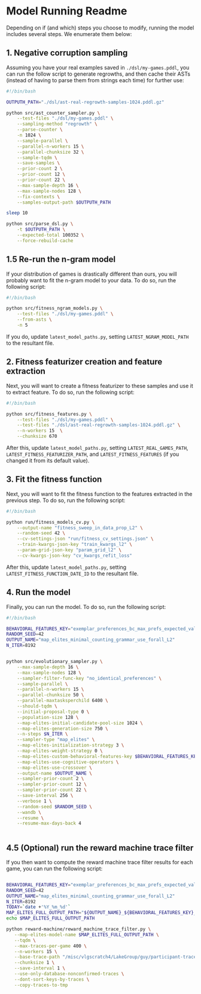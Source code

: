 # Model Running Readme 
Depending on if (and which) steps you choose to modify, running the model includes several steps. We enumerate them below:

## 1. Negative corruption sampling
Assuming you have your real examples saved in `./dsl/my-games.pddl`, you can run the follow script to generate regrowths, and then cache their ASTs (instead of having to parse them from strings each time) for further use:

```bash
#!/bin/bash

OUTPUTH_PATH="./dsl/ast-real-regrowth-samples-1024.pddl.gz"

python src/ast_counter_sampler.py \
    --test-files "./dsl/my-games.pddl" \
    --sampling-method "regrowth" \
    --parse-counter \
    -n 1024 \
    --sample-parallel \
    --parallel-n-workers 15 \
    --parallel-chunksize 32 \
    --sample-tqdm \
    --save-samples \
    --prior-count 2 \
    --prior-count 12 \
    --prior-count 22 \
    --max-sample-depth 16 \
    --max-sample-nodes 128 \
    --fix-contexts \
    --samples-output-path $OUTPUTH_PATH

sleep 10

python src/parse_dsl.py \
    -t $OUTPUTH_PATH \
    --expected-total 100352 \
    --force-rebuild-cache
```

## 1.5 Re-run the n-gram model
If your distribution of games is drastically different than ours, you will probably want to fit the n-gram model to your data. To do so, run the following script:

```bash
#!/bin/bash

python src/fitness_ngram_models.py \
    --test-files "./dsl/my-games.pddl" \
    --from-asts \
    -n 5 
```

If you do, update `latest_model_paths.py`, setting `LATEST_NGRAM_MODEL_PATH` to the resultant file.

## 2. Fitness featurizer creation and feature extraction
Next, you will want to create a fitness featurizer to these samples and use it to extract feature. To do so, run the following script:

```bash
#!/bin/bash

python src/fitness_features.py \
    --test-files "./dsl/my-games.pddl" \
    --test-files "./dsl/ast-real-regrowth-samples-1024.pddl.gz" \
    --n-workers 15  \
    --chunksize 670 

```

After this, update `latest_model_paths.py`, setting `LATEST_REAL_GAMES_PATH`, `LATEST_FITNESS_FEATURIZER_PATH`, and `LATEST_FITNESS_FEATURES` (if you changed it from its default value). 

## 3. Fit the fitness function
Next, you will want to fit the fitness function to the features extracted in the previous step. To do so, run the following script:

```bash
#!/bin/bash

python run/fitness_models_cv.py \
    --output-name "fitness_sweep_in_data_prop_L2" \
    --random-seed 42 \
    --cv-settings-json "run/fitness_cv_settings.json" \
    --train-kwargs-json-key "train_kwargs_l2" \
    --param-grid-json-key "param_grid_l2" \
    --cv-kwargs-json-key "cv_kwargs_refit_loss"
```

After this, update `latest_model_paths.py`, setting `LATEST_FITNESS_FUNCTION_DATE_ID` to the resultant file.

## 4. Run the model
Finally, you can run the model. To do so, run the following script:

```bash
#!/bin/bash

BEHAVIORAL_FEATURES_KEY="exemplar_preferences_bc_max_prefs_expected_values"
RANDOM_SEED=42
OUTPUT_NAME="map_elites_minimal_counting_grammar_use_forall_L2" 
N_ITER=8192


python src/evolutionary_sampler.py \
    --max-sample-depth 16 \
    --max-sample-nodes 128 \
    --sampler-filter-func-key "no_identical_preferences" \
    --sample-parallel \
    --parallel-n-workers 15 \
    --parallel-chunksize 50 \
    --parallel-maxtasksperchild 6400 \
    --should-tqdm \
    --initial-proposal-type 0 \
    --population-size 128 \
    --map-elites-initial-candidate-pool-size 1024 \
    --map-elites-generation-size 750 \
    --n-steps $N_ITER \
    --sampler-type "map_elites" \
    --map-elites-initialization-strategy 3 \
    --map-elites-weight-strategy 0 \
    --map-elites-custom-behavioral-features-key $BEHAVIORAL_FEATURES_KEY \
    --map-elites-use-cognitive-operators \
    --map-elites-use-crossover \
    --output-name $OUTPUT_NAME \
    --sampler-prior-count 2 \
    --sampler-prior-count 12 \
    --sampler-prior-count 22 \
    --save-interval 256 \
    --verbose 1 \
    --random-seed $RANDOM_SEED \
    --wandb \
    --resume \
    --resume-max-days-back 4
    
```

## 4.5 (Optional) run the reward machine trace filter
If you then want to compute the reward machine trace filter results for each game, you can run the following script:

```bash

BEHAVIORAL_FEATURES_KEY="exemplar_preferences_bc_max_prefs_expected_values"
RANDOM_SEED=42
OUTPUT_NAME="map_elites_minimal_counting_grammar_use_forall_L2" 
N_ITER=8192
TODAY=`date +'%Y_%m_%d'`
MAP_ELITES_FULL_OUTPUT_PATH="${OUTPUT_NAME}_${BEHAVIORAL_FEATURES_KEY}_uniform_seed_${RANDOM_SEED}_gen_${N_ITER}_final_${TODAY}"
echo $MAP_ELITES_FULL_OUTPUT_PATH

python reward-machine/reward_machine_trace_filter.py \
   --map-elites-model-name $MAP_ELITES_FULL_OUTPUT_PATH \
   --tqdm \
   --max-traces-per-game 400 \
   --n-workers 15 \
   --base-trace-path "/misc/vlgscratch4/LakeGroup/guy/participant-traces" \
   --chunksize 1 \
   --save-interval 1 \
   --use-only-database-nonconfirmed-traces \
   --dont-sort-keys-by-traces \
   --copy-traces-to-tmp
```
